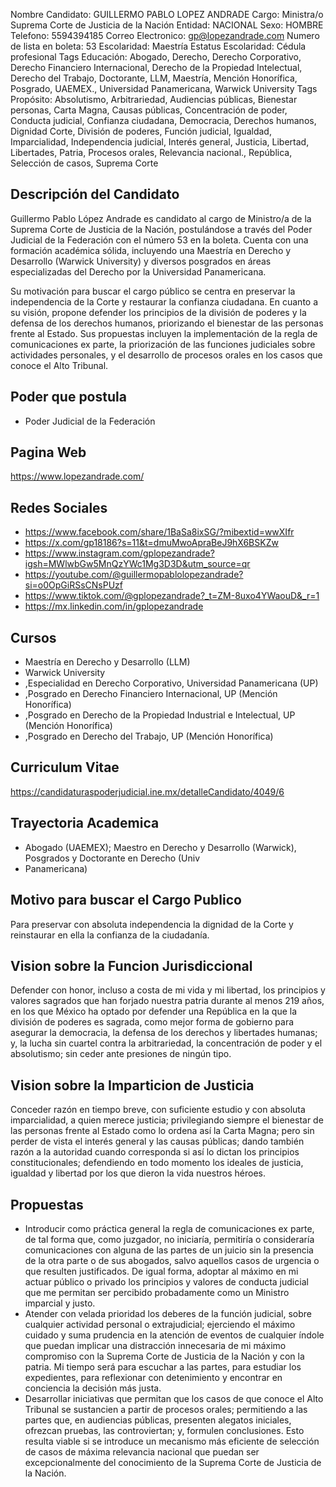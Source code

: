 Nombre Candidato: GUILLERMO PABLO LOPEZ ANDRADE
Cargo: Ministra/o Suprema Corte de Justicia de la Nación
Entidad: NACIONAL
Sexo: HOMBRE
Telefono: 5594394185
Correo Electronico: gp@lopezandrade.com
Numero de lista en boleta: 53
Escolaridad: Maestría
Estatus Escolaridad: Cédula profesional
Tags Educación: Abogado, Derecho, Derecho Corporativo, Derecho Financiero Internacional, Derecho de la Propiedad Intelectual, Derecho del Trabajo, Doctorante, LLM, Maestría, Mención Honorífica, Posgrado, UAEMEX., Universidad Panamericana, Warwick University
Tags Propósito: Absolutismo, Arbitrariedad, Audiencias públicas, Bienestar personas, Carta Magna, Causas públicas, Concentración de poder, Conducta judicial, Confianza ciudadana, Democracia, Derechos humanos, Dignidad Corte, División de poderes, Función judicial, Igualdad, Imparcialidad, Independencia judicial, Interés general, Justicia, Libertad, Libertades, Patria, Procesos orales, Relevancia nacional., República, Selección de casos, Suprema Corte


## Descripción del Candidato 

Guillermo Pablo López Andrade es candidato al cargo de Ministro/a de la Suprema Corte de Justicia de la Nación, postulándose a través del Poder Judicial de la Federación con el número 53 en la boleta. Cuenta con una formación académica sólida, incluyendo una Maestría en Derecho y Desarrollo (Warwick University) y diversos posgrados en áreas especializadas del Derecho por la Universidad Panamericana. 

Su motivación para buscar el cargo público se centra en preservar la independencia de la Corte y restaurar la confianza ciudadana.  En cuanto a su visión, propone defender los principios de la división de poderes y la defensa de los derechos humanos, priorizando el bienestar de las personas frente al Estado. Sus propuestas incluyen la implementación de la regla de comunicaciones ex parte, la priorización de las funciones judiciales sobre actividades personales, y el desarrollo de procesos orales en los casos que conoce el Alto Tribunal.


## Poder que postula

- Poder Judicial de la Federación


## Pagina Web

https://www.lopezandrade.com/


## Redes Sociales

- https://www.facebook.com/share/1BaSa8ixSG/?mibextid=wwXIfr
- https://x.com/gp18186?s=11&t=dmuMwoApraBeJ9hX6BSKZw
- https://www.instagram.com/gplopezandrade?igsh=MWlwbGw5MnQzYWc1Mg3D3D&utm_source=qr
- https://youtube.com/@guillermopablolopezandrade?si=o0OpGiRSsCNsPUzf
- https://www.tiktok.com/@gplopezandrade?_t=ZM-8uxo4YWaouD&_r=1
- https://mx.linkedin.com/in/gplopezandrade


## Cursos

- Maestría en Derecho y Desarrollo (LLM)
- Warwick University
- ,Especialidad en Derecho Corporativo, Universidad Panamericana (UP)
- ,Posgrado en Derecho Financiero Internacional, UP (Mención Honorífica)
- ,Posgrado en Derecho de la Propiedad Industrial e Intelectual, UP (Mención Honorífica)
- ,Posgrado en Derecho del Trabajo, UP (Mención Honorífica)


## Curriculum Vitae

https://candidaturaspoderjudicial.ine.mx/detalleCandidato/4049/6


## Trayectoria Academica

- Abogado (UAEMEX); Maestro en Derecho y Desarrollo (Warwick), Posgrados y Doctorante en Derecho (Univ
- Panamericana)


## Motivo para buscar el Cargo Publico

Para preservar con absoluta independencia la dignidad de la Corte y reinstaurar en ella la confianza de la ciudadanía.


## Vision sobre la Funcion Jurisdiccional

Defender con honor, incluso a costa de mi vida y mi libertad, los principios y valores sagrados que han forjado nuestra patria durante al menos 219 años, en los que México ha optado por defender una República en la que la división de poderes es sagrada, como mejor forma de gobierno para asegurar la democracia, la defensa de los derechos y libertades humanas; y, la lucha sin cuartel contra la arbitrariedad, la concentración de poder y el absolutismo; sin ceder ante presiones de ningún tipo.


## Vision sobre la Imparticion de Justicia

Conceder razón en tiempo breve, con suficiente estudio y con absoluta imparcialidad, a quien merece justicia; privilegiando siempre el bienestar de las personas frente al Estado como lo ordena así la Carta Magna; pero sin perder de vista el interés general y las causas públicas; dando también razón a la autoridad cuando corresponda si así lo dictan los principios constitucionales; defendiendo en todo momento los ideales de justicia, igualdad y libertad por los que dieron la vida nuestros héroes.


## Propuestas

- Introducir como práctica general la regla de comunicaciones ex parte, de tal forma que, como juzgador, no iniciaría, permitiría o consideraría comunicaciones con alguna de las partes de un juicio sin la presencia de la otra parte o de sus abogados, salvo aquellos casos de urgencia o que resulten justificados. De igual forma, adoptar al máximo en mi actuar público o privado los principios y valores de conducta judicial que me permitan ser percibido probadamente como un Ministro imparcial y justo.
- Atender con velada prioridad los deberes de la función judicial, sobre cualquier actividad personal o extrajudicial; ejerciendo el máximo cuidado y suma prudencia en la atención de eventos de cualquier índole que puedan implicar una distracción innecesaria de mi máximo compromiso con la Suprema Corte de Justicia de la Nación y con la patria. Mi tiempo será para escuchar a las partes, para estudiar los expedientes, para reflexionar con detenimiento y encontrar en conciencia la decisión más justa.
- Desarrollar iniciativas que permitan que los casos de que conoce el Alto Tribunal se sustancien a partir de procesos orales; permitiendo a las partes que, en audiencias públicas, presenten alegatos iniciales, ofrezcan pruebas, las controviertan; y, formulen conclusiones. Esto resulta viable si se introduce un mecanismo más eficiente de selección de casos de máxima relevancia nacional que puedan ser excepcionalmente del conocimiento de la Suprema Corte de Justicia de la Nación.

